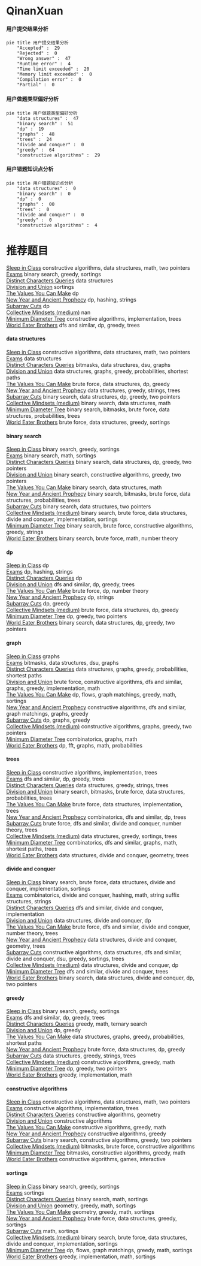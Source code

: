 # QinanXuan
<!-- tabs:start -->
#### **用户提交结果分析**

```mermaid
pie title 用户提交结果分析
    "Accepted" :  29
    "Rejected" :  0
    "Wrong answer" :  47
    "Runtime error" :  4
    "Time limit exceeded" :  20
    "Memory limit exceeded" :  0
    "Compilation error" :  0
    "Partial" :  0
```
#### **用户做题类型偏好分析**

```mermaid
pie title 用户做题类型偏好分析
    "data structures" :  47
    "binary search" :  51
    "dp" :  19
    "graphs" :  48
    "trees" :  24
    "divide and conquer" :  0
    "greedy" :  64
    "constructive algorithms" :  29
```
#### **用户错题知识点分析**

```mermaid
pie title 用户错题知识点分析
    "data structures" :  0
    "binary search" :  0
    "dp" :  0
    "graphs" :  00
    "trees" :  0
    "divide and conquer" :  0
    "greedy" :  0
    "constructive algorithms" :  4
```
<!-- tabs:end -->
# 推荐题目
[Sleep in Class](http://codeforces.com/problemset/problem/733/E)		constructive algorithms,
                        data structures,
                        math,
                        two pointers		  
[Exams](http://codeforces.com/problemset/problem/732/D)		binary search,
                        greedy,
                        sortings		  
[Distinct Characters Queries](http://codeforces.com/problemset/problem/1234/D)		data structures		  
[Division and Union](http://codeforces.com/problemset/problem/1101/C)		sortings		  
[The Values You Can Make](http://codeforces.com/problemset/problem/687/C)		dp		  
[New Year and Ancient Prophecy](http://codeforces.com/problemset/problem/611/D)		dp,
                        hashing,
                        strings		  
[Subarray Cuts](http://codeforces.com/problemset/problem/513/E2)		dp		  
[Collective Mindsets (medium)](http://codeforces.com/problemset/problem/690/A2)		nan		  
[Minimum Diameter Tree](https://codeforces.com/contest/1086/problem/B)		constructive algorithms,
                        implementation,
                        trees		  
[World Eater Brothers](http://codeforces.com/problemset/problem/238/C)		dfs and similar,
                        dp,
                        greedy,
                        trees		  
<!-- tabs:start -->
#### **data structures**
[Sleep in Class](http://codeforces.com/problemset/problem/733/E)		constructive algorithms,
                        data structures,
                        math,
                        two pointers		  
[Exams](http://codeforces.com/problemset/problem/1234/D)		data structures		  
[Distinct Characters Queries](http://codeforces.com/problemset/problem/938/G)		bitmasks,
                        data structures,
                        dsu,
                        graphs		  
[Division and Union](http://codeforces.com/problemset/problem/912/D)		data structures,
                        graphs,
                        greedy,
                        probabilities,
                        shortest paths		  
[The Values You Can Make](http://codeforces.com/problemset/problem/1313/C1)		brute force,
                        data structures,
                        dp,
                        greedy		  
[New Year and Ancient Prophecy](https://codeforces.com/contest/947/problem/C)		data structures,
                        greedy,
                        strings,
                        trees		  
[Subarray Cuts](http://codeforces.com/problemset/problem/1492/C)		binary search,
                        data structures,
                        dp,
                        greedy,
                        two pointers		  
[Collective Mindsets (medium)](http://codeforces.com/problemset/problem/1490/G)		binary search,
                        data structures,
                        math		  
[Minimum Diameter Tree](http://codeforces.com/problemset/problem/1479/D)		binary search,
                        bitmasks,
                        brute force,
                        data structures,
                        probabilities,
                        trees		  
[World Eater Brothers](http://codeforces.com/problemset/problem/1497/A)		brute force,
                        data structures,
                        greedy,
                        sortings		  
#### **binary search**
[Sleep in Class](http://codeforces.com/problemset/problem/732/D)		binary search,
                        greedy,
                        sortings		  
[Exams](http://codeforces.com/problemset/problem/83/B)		binary search,
                        math,
                        sortings		  
[Distinct Characters Queries](http://codeforces.com/problemset/problem/1492/C)		binary search,
                        data structures,
                        dp,
                        greedy,
                        two pointers		  
[Division and Union](http://codeforces.com/problemset/problem/1463/D)		binary search,
                        constructive algorithms,
                        greedy,
                        two pointers		  
[The Values You Can Make](http://codeforces.com/problemset/problem/1490/G)		binary search,
                        data structures,
                        math		  
[New Year and Ancient Prophecy](http://codeforces.com/problemset/problem/1479/D)		binary search,
                        bitmasks,
                        brute force,
                        data structures,
                        probabilities,
                        trees		  
[Subarray Cuts](http://codeforces.com/problemset/problem/1436/E)		binary search,
                        data structures,
                        two pointers		  
[Collective Mindsets (medium)](http://codeforces.com/problemset/problem/1461/D)		binary search,
                        brute force,
                        data structures,
                        divide and conquer,
                        implementation,
                        sortings		  
[Minimum Diameter Tree](http://codeforces.com/problemset/problem/1493/C)		binary search,
                        brute force,
                        constructive algorithms,
                        greedy,
                        strings		  
[World Eater Brothers](http://codeforces.com/problemset/problem/1487/D)		binary search,
                        brute force,
                        math,
                        number theory		  
#### **dp**
[Sleep in Class](http://codeforces.com/problemset/problem/687/C)		dp		  
[Exams](http://codeforces.com/problemset/problem/611/D)		dp,
                        hashing,
                        strings		  
[Distinct Characters Queries](http://codeforces.com/problemset/problem/513/E2)		dp		  
[Division and Union](http://codeforces.com/problemset/problem/238/C)		dfs and similar,
                        dp,
                        greedy,
                        trees		  
[The Values You Can Make](http://codeforces.com/problemset/problem/691/F)		brute force,
                        dp,
                        number theory		  
[New Year and Ancient Prophecy](https://codeforces.com/contest/1447/problem/D)		dp,
                        strings		  
[Subarray Cuts](http://codeforces.com/problemset/problem/1283/E)		dp,
                        greedy		  
[Collective Mindsets (medium)](http://codeforces.com/problemset/problem/1313/C1)		brute force,
                        data structures,
                        dp,
                        greedy		  
[Minimum Diameter Tree](http://codeforces.com/problemset/problem/1372/E)		dp,
                        greedy,
                        two pointers		  
[World Eater Brothers](http://codeforces.com/problemset/problem/1492/C)		binary search,
                        data structures,
                        dp,
                        greedy,
                        two pointers		  
#### **graph**
[Sleep in Class](http://codeforces.com/problemset/problem/350/B)		graphs		  
[Exams](http://codeforces.com/problemset/problem/938/G)		bitmasks,
                        data structures,
                        dsu,
                        graphs		  
[Distinct Characters Queries](http://codeforces.com/problemset/problem/912/D)		data structures,
                        graphs,
                        greedy,
                        probabilities,
                        shortest paths		  
[Division and Union](http://codeforces.com/problemset/problem/1487/C)		brute force,
                        constructive algorithms,
                        dfs and similar,
                        graphs,
                        greedy,
                        implementation,
                        math		  
[The Values You Can Make](http://codeforces.com/problemset/problem/1437/C)		dp,
                        flows,
                        graph matchings,
                        greedy,
                        math,
                        sortings		  
[New Year and Ancient Prophecy](http://codeforces.com/problemset/problem/1470/D)		constructive algorithms,
                        dfs and similar,
                        graph matchings,
                        graphs,
                        greedy		  
[Subarray Cuts](http://codeforces.com/problemset/problem/1476/C)		dp,
                        graphs,
                        greedy		  
[Collective Mindsets (medium)](http://codeforces.com/problemset/problem/1304/D)		constructive algorithms,
                        graphs,
                        greedy,
                        two pointers		  
[Minimum Diameter Tree](http://codeforces.com/problemset/problem/1475/C)		combinatorics,
                        graphs,
                        math		  
[World Eater Brothers](http://codeforces.com/problemset/problem/553/E)		dp,
                        fft,
                        graphs,
                        math,
                        probabilities		  
#### **trees**
[Sleep in Class](https://codeforces.com/contest/1086/problem/B)		constructive algorithms,
                        implementation,
                        trees		  
[Exams](http://codeforces.com/problemset/problem/238/C)		dfs and similar,
                        dp,
                        greedy,
                        trees		  
[Distinct Characters Queries](https://codeforces.com/contest/947/problem/C)		data structures,
                        greedy,
                        strings,
                        trees		  
[Division and Union](http://codeforces.com/problemset/problem/1479/D)		binary search,
                        bitmasks,
                        brute force,
                        data structures,
                        probabilities,
                        trees		  
[The Values You Can Make](http://codeforces.com/problemset/problem/1511/C)		brute force,
                        data structures,
                        implementation,
                        trees		  
[New Year and Ancient Prophecy](http://codeforces.com/problemset/problem/1499/F)		combinatorics,
                        dfs and similar,
                        dp,
                        trees		  
[Subarray Cuts](http://codeforces.com/problemset/problem/1491/E)		brute force,
                        dfs and similar,
                        divide and conquer,
                        number theory,
                        trees		  
[Collective Mindsets (medium)](http://codeforces.com/problemset/problem/1466/D)		data structures,
                        greedy,
                        sortings,
                        trees		  
[Minimum Diameter Tree](http://codeforces.com/problemset/problem/1495/D)		combinatorics,
                        dfs and similar,
                        graphs,
                        math,
                        shortest paths,
                        trees		  
[World Eater Brothers](http://codeforces.com/problemset/problem/1303/G)		data structures,
                        divide and conquer,
                        geometry,
                        trees		  
#### **divide and conquer**
[Sleep in Class](http://codeforces.com/problemset/problem/1461/D)		binary search,
                        brute force,
                        data structures,
                        divide and conquer,
                        implementation,
                        sortings		  
[Exams](http://codeforces.com/problemset/problem/1466/G)		combinatorics,
                        divide and conquer,
                        hashing,
                        math,
                        string suffix structures,
                        strings		  
[Distinct Characters Queries](http://codeforces.com/problemset/problem/1490/D)		dfs and similar,
                        divide and conquer,
                        implementation		  
[Division and Union](https://codeforces.com/contest/1483/problem/C)		data structures,
                        divide and conquer,
                        dp		  
[The Values You Can Make](http://codeforces.com/problemset/problem/1491/E)		brute force,
                        dfs and similar,
                        divide and conquer,
                        number theory,
                        trees		  
[New Year and Ancient Prophecy](http://codeforces.com/problemset/problem/1303/G)		data structures,
                        divide and conquer,
                        geometry,
                        trees		  
[Subarray Cuts](http://codeforces.com/problemset/problem/1494/D)		constructive algorithms,
                        data structures,
                        dfs and similar,
                        divide and conquer,
                        dsu,
                        greedy,
                        sortings,
                        trees		  
[Collective Mindsets (medium)](http://codeforces.com/problemset/problem/1482/E)		data structures,
                        divide and conquer,
                        dp		  
[Minimum Diameter Tree](http://codeforces.com/problemset/problem/566/C)		dfs and similar,
                        divide and conquer,
                        trees		  
[World Eater Brothers](http://codeforces.com/problemset/problem/1428/F)		binary search,
                        data structures,
                        divide and conquer,
                        dp,
                        two pointers		  
#### **greedy**
[Sleep in Class](http://codeforces.com/problemset/problem/732/D)		binary search,
                        greedy,
                        sortings		  
[Exams](http://codeforces.com/problemset/problem/238/C)		dfs and similar,
                        dp,
                        greedy,
                        trees		  
[Distinct Characters Queries](https://codeforces.com/contest/1434/problem/C)		greedy,
                        math,
                        ternary search		  
[Division and Union](http://codeforces.com/problemset/problem/1283/E)		dp,
                        greedy		  
[The Values You Can Make](http://codeforces.com/problemset/problem/912/D)		data structures,
                        graphs,
                        greedy,
                        probabilities,
                        shortest paths		  
[New Year and Ancient Prophecy](http://codeforces.com/problemset/problem/1313/C1)		brute force,
                        data structures,
                        dp,
                        greedy		  
[Subarray Cuts](https://codeforces.com/contest/947/problem/C)		data structures,
                        greedy,
                        strings,
                        trees		  
[Collective Mindsets (medium)](http://codeforces.com/problemset/problem/1416/B)		constructive algorithms,
                        greedy,
                        math		  
[Minimum Diameter Tree](http://codeforces.com/problemset/problem/1372/E)		dp,
                        greedy,
                        two pointers		  
[World Eater Brothers](http://codeforces.com/problemset/problem/1332/A)		greedy,
                        implementation,
                        math		  
#### **constructive algorithms**
[Sleep in Class](http://codeforces.com/problemset/problem/733/E)		constructive algorithms,
                        data structures,
                        math,
                        two pointers		  
[Exams](https://codeforces.com/contest/1086/problem/B)		constructive algorithms,
                        implementation,
                        trees		  
[Distinct Characters Queries](http://codeforces.com/problemset/problem/667/B)		constructive algorithms,
                        geometry		  
[Division and Union](http://codeforces.com/problemset/problem/1078/E)		constructive algorithms		  
[The Values You Can Make](http://codeforces.com/problemset/problem/1416/B)		constructive algorithms,
                        greedy,
                        math		  
[New Year and Ancient Prophecy](http://codeforces.com/problemset/problem/1493/A)		constructive algorithms,
                        greedy		  
[Subarray Cuts](http://codeforces.com/problemset/problem/1463/D)		binary search,
                        constructive algorithms,
                        greedy,
                        two pointers		  
[Collective Mindsets (medium)](https://codeforces.com/contest/1456/problem/B)		bitmasks,
                        brute force,
                        constructive algorithms		  
[Minimum Diameter Tree](http://codeforces.com/problemset/problem/1492/D)		bitmasks,
                        constructive algorithms,
                        greedy,
                        math		  
[World Eater Brothers](https://codeforces.com/contest/1504/problem/D)		constructive algorithms,
                        games,
                        interactive		  
#### **sortings**
[Sleep in Class](http://codeforces.com/problemset/problem/732/D)		binary search,
                        greedy,
                        sortings		  
[Exams](http://codeforces.com/problemset/problem/1101/C)		sortings		  
[Distinct Characters Queries](http://codeforces.com/problemset/problem/83/B)		binary search,
                        math,
                        sortings		  
[Division and Union](https://codeforces.com/contest/1496/problem/C)		geometry,
                        greedy,
                        math,
                        sortings		  
[The Values You Can Make](http://codeforces.com/problemset/problem/1495/A)		geometry,
                        greedy,
                        math,
                        sortings		  
[New Year and Ancient Prophecy](http://codeforces.com/problemset/problem/1497/A)		brute force,
                        data structures,
                        greedy,
                        sortings		  
[Subarray Cuts](http://codeforces.com/problemset/problem/1427/A)		math,
                        sortings		  
[Collective Mindsets (medium)](http://codeforces.com/problemset/problem/1461/D)		binary search,
                        brute force,
                        data structures,
                        divide and conquer,
                        implementation,
                        sortings		  
[Minimum Diameter Tree](http://codeforces.com/problemset/problem/1437/C)		dp,
                        flows,
                        graph matchings,
                        greedy,
                        math,
                        sortings		  
[World Eater Brothers](http://codeforces.com/problemset/problem/1473/A)		greedy,
                        implementation,
                        math,
                        sortings		  
<!-- tabs:end -->
